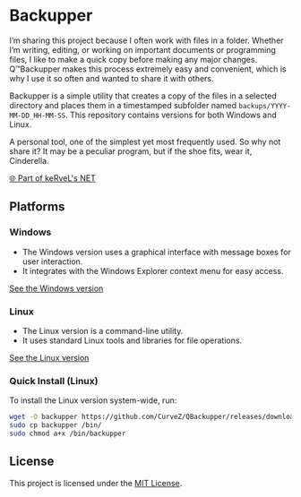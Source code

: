 # Backupper

I’m sharing this project because I often work with files in a folder. Whether I’m writing, editing, or working on important documents or programming files, I like to make a quick copy before making any major changes. Q™Backupper makes this process extremely easy and convenient, which is why I use it so often and wanted to share it with others.


Backupper is a simple utility that creates a copy of the files in a selected directory and places them in a timestamped subfolder named `backups/YYYY-MM-DD_HH-MM-SS`. This repository contains versions for both Windows and Linux.

A personal tool, one of the simplest yet most frequently used. So why not share it? It may be a peculiar program, but if the shoe fits, wear it, Cinderella.

[🌐 Part of keRveL's NET](https://kervels.net)

## Platforms

### Windows
- The Windows version uses a graphical interface with message boxes for user interaction.
- It integrates with the Windows Explorer context menu for easy access.

[See the Windows version](windows/ReadMe.md)

### Linux
- The Linux version is a command-line utility.
- It uses standard Linux tools and libraries for file operations.



[See the Linux version](linux/ReadMe.md)

### Quick Install (Linux)

To install the Linux version system-wide, run:

```sh
wget -O backupper https://github.com/CurveZ/QBackupper/releases/download/v1.0.0/backupper_1.0_linux
sudo cp backupper /bin/
sudo chmod a+x /bin/backupper
```

## License
This project is licensed under the [MIT License](LICENSE).